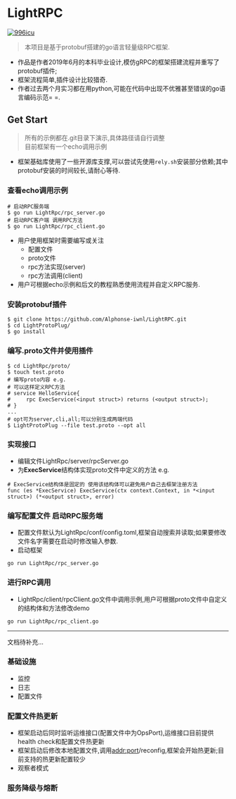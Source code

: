 # LightRPC

<a href="https://github.com/996icu/996.ICU/edit/master/LICENSE">
    <img alt="996icu" src="https://camo.githubusercontent.com/a72e7743f15db219a6aba534f9de456e86268dd6/68747470733a2f2f696d672e736869656c64732e696f2f62616467652f6c6963656e73652d416e74692532303939362d626c75652e7376673f7374796c653d666c61742d737175617265">
</a>


> 本项目是基于protobuf搭建的go语言轻量级RPC框架. 

* 作品是作者2019年6月的本科毕业设计,模仿gRPC的框架搭建流程并重写了protobuf插件;
* 框架流程简单,插件设计比较猎奇.
* 作者过去两个月实习都在用python,可能在代码中出现不优雅甚至错误的go语言编码示范= =.


## Get Start

> 所有的示例都在.git目录下演示,具体路径请自行调整  
> 目前框架有一个echo调用示例

* 框架基础库使用了一些开源库支撑,可以尝试先使用`rely.sh`安装部分依赖;其中protobuf安装的时间较长,请耐心等待.  


### 查看echo调用示例
```
# 启动RPC服务端
$ go run LightRpc/rpc_server.go
# 启动RPC客户端 调用RPC方法
$ go run LightRpc/rpc_client.go
```
* 用户使用框架时需要编写或关注
    * 配置文件
    * proto文件
    * rpc方法实现(server)
    * rpc方法调用(client)
* 用户可根据echo示例和后文的教程熟悉使用流程并自定义RPC服务.

### 安装protobuf插件
```
$ git clone https://github.com/Alphonse-iwnl/LightRPC.git
$ cd LightProtoPlug/
$ go install
```
### 编写.proto文件并使用插件
```
$ cd LightRpc/proto/
$ touch test.proto
# 编写proto内容 e.g.
# 可以这样定义RPC方法
# service HelloService{
#     rpc ExecService(<input struct>) returns (<output struct>);
# }
...
# opt可为server,cli,all;可以分别生成两端代码
$ LightProtoPlug --file test.proto --opt all
```

### 实现接口
* 编辑文件LightRpc/server/rpcServer.go
* 为**ExecService**结构体实现proto文件中定义的方法 e.g.
```
# ExecService结构体是固定的 使用该结构体可以避免用户自己去框架注册方法
func (es *ExecService) ExecService(ctx context.Context, in *<input struct>) (*<output struct>, error)
```
### 编写配置文件 启动RPC服务端
* 配置文件默认为LightRpc/conf/config.toml,框架自动搜索并读取;如果要修改文件名字需要在启动时修改输入参数.
* 启动框架
```
go run LightRpc/rpc_server.go
```

### 进行RPC调用
* LightRpc/client/rpcClient.go文件中调用示例,用户可根据proto文件中自定义的结构体和方法修改demo
```
go run LightRpc/rpc_client.go
```
---
文档待补充...
### 基础设施
* 监控
* 日志
* 配置文件

### 配置文件热更新
* 框架启动后同时监听运维接口(配置文件中为OpsPort),运维接口目前提供health check和配置文件热更新
* 框架启动后修改本地配置文件,调用<addr:port>/reconfig,框架会开始热更新;目前支持的热更新配置较少
* 观察者模式 

### 服务降级与熔断
